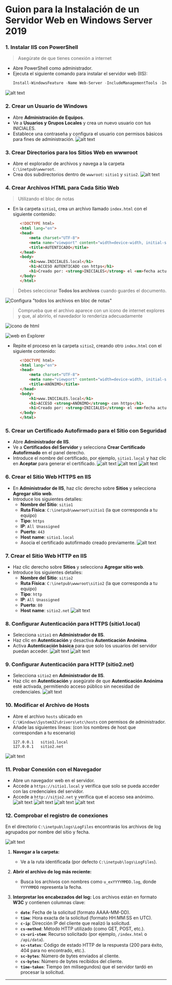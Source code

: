 # Guion para la Instalación de un Servidor Web en Windows Server 2019

### 1. Instalar IIS con PowerShell
>Asegúrate de que tienes conexión a internet
   - Abre PowerShell como administrador.
   - Ejecuta el siguiente comando para instalar el servidor web (IIS):
     ```powershell
     Install-WindowsFeature -Name Web-Server -IncludeManagementTools -IncludeAllSubFeature
     ```
![alt text](5.1.png)
### 2. Crear un Usuario de Windows
   - Abre **Administración de Equipos**.
   - Ve a **Usuarios y Grupos Locales** y crea un nuevo usuario con tus INICIALES.
   - Establece una contraseña y configura el usuario con permisos básicos para fines de administración.
  ![alt text](5.2.png)

### 3. Crear Directorios para los Sitios Web en wwwroot
   - Abre el explorador de archivos y navega a la carpeta `C:\inetpub\wwwroot`.
   - Crea dos subdirectorios dentro de `wwwroot`: `sitio1` y `sitio2`.
![alt text](<5.3 carpetas web.png>)
### 4. Crear Archivos HTML para Cada Sitio Web

> Utilizando el bloc de notas

   - En la carpeta `sitio1`, crea un archivo llamado `index.html` con el siguiente contenido:
     ```html
        <!DOCTYPE html>
        <html lang="en">
        <head>
            <meta charset="UTF-8">
            <meta name="viewport" content="width=device-width, initial-scale=1.0">
            <title>AUTENTICADO</title>
        </head>
        <body>
            <h1>www.INICIALES.local</h1>
            <h1>ACCESO AUTENTICADO con https</h1>
            <h1>Creado por: <strong>INICIALES</strong> el <em>fecha actual</em></h1>
        </body>
        </html>
     ```

> Debes seleccionar **Todos los archivos** cuando guardes el documento.

![Configura "todos los archivos en bloc de notas"](image.png)

> Comprueba que el archivo aparece con un icono de internet explores y que, al abrirlo, el navedador lo renderiza adecuadamente

![icono de html](image-1.png)

![web en Explorer](image-2.png)

   - Repite el proceso en la carpeta `sitio2`, creando otro `index.html` con el siguiente contenido:
     ```html
        <!DOCTYPE html>
        <html lang="en">
        <head>
            <meta charset="UTF-8">
            <meta name="viewport" content="width=device-width, initial-scale=1.0">
            <title>ANÓNIMO</title>
        </head>
        <body>
            <h1>www.INICIALES.local</h1>
            <h1>ACCESO <strong>ANÓNIMO</strong> con https</h1>
            <h1>Creado por: <strong>INICIALES</strong> el <em>fecha actual</em></h1>
        </body>
        </html>
     ```

### 5. Crear un Certificado Autofirmado para el Sitio con Seguridad
   - Abre **Administrador de IIS**.
   - Ve a **Certificados del Servidor** y selecciona **Crear Certificado Autofirmado** en el panel derecho.
   - Introduce el nombre del certificado, por ejemplo, `sitio1.local` y haz clic en **Aceptar** para generar el certificado.
![alt text](<5.5 crear certificado.png>)
![alt text](<5.51 crear autofirmado.png>)
![alt text](<5.52 nombrar certificado.png>)

### 6. Crear el Sitio Web HTTPS en IIS
   - En **Administrador de IIS**, haz clic derecho sobre **Sitios** y selecciona **Agregar sitio web**.
   - Introduce los siguientes detalles:
     - **Nombre del Sitio**: `sitio1`
     - **Ruta Física**: `C:\inetpub\wwwroot\sitio1` (la que corresponda a tu equipo)
     - **Tipo**: `https`
     - **IP**: `All Unassigned`
     - **Puerto**: `443`
     - **Host name**: `sitio1.local`
     - Asocia el certificado autofirmado creado previamente.
![alt text](<5.60 crear sitio web 1.png>)

### 7. Crear el Sitio Web HTTP en IIS
   - Haz clic derecho sobre **Sitios** y selecciona **Agregar sitio web**.
   - Introduce los siguientes detalles:
     - **Nombre del Sitio**: `sitio2`
     - **Ruta Física**: `C:\inetpub\wwwroot\sitio2` (la que corresponda a tu equipo)
     - **Tipo**: `http`
     - **IP**: `All Unassigned`
     - **Puerto**: `80`
     - **Host name**: `sitio2.net`
![alt text](<5.61 crear sitio web 2.png>)
### 8. Configurar Autenticación para HTTPS (sitio1.local)
   - Selecciona `sitio1` en **Administrador de IIS**.
   - Haz clic en **Autenticación** y desactiva **Autenticación Anónima**.
   - Activa **Autenticación básica** para que solo los usuarios del servidor puedan acceder.
![alt text](<5.70 configurar acceso sitio 1.png>)
![alt text](<5.71 habilitar autentica básica.png>)
### 9. Configurar Autenticación para HTTP (sitio2.net)
   - Selecciona `sitio2` en **Administrador de IIS**.
   - Haz clic en **Autenticación** y asegúrate de que **Autenticación Anónima** esté activada, permitiendo acceso público sin necesidad de credenciales.
![alt text](<5.72 habilitar autentica anonimo.png>)
### 10. Modificar el Archivo de Hosts
   - Abre el archivo `hosts` ubicado en `C:\Windows\System32\drivers\etc\hosts` con permisos de administrador.
   - Añade las siguientes líneas: (con los nombres de host que correspondan a tu escenario)
     ```plaintext
     127.0.0.1   sitio1.local 
     127.0.0.1   sitio2.net
     ```
![alt text](<5.8 modificar hosts.png>)
### 11. Probar Conexión con el Navegador
   - Abre un navegador web en el servidor.
   - Accede a `https://sitio1.local` y verifica que solo se pueda acceder con las credenciales del servidor.
   - Accede a `http://sitio2.net` y verifica que el acceso sea anónimo.
![alt text](<5.90 conectar local.png>)
![alt text](<5.92 httpS.png>)
![alt text](<5.91 httpS.png>)
![alt text](<5.93 conectar net.png>)

### 12. Comprobar el registro de conexiones

En el directorio `C:\inetpub\logs\LogFiles` encontrarás los archivos de log agrupados por nombre del sitio y fecha.

![alt text](image-3.png)


1. **Navegar a la carpeta:**
   - Ve a la ruta identificada (por defecto `C:\inetpub\logs\LogFiles`).

2. **Abrir el archivo de log más reciente:**
   - Busca los archivos con nombres como `u_exYYYYMMDD.log`, donde `YYYYMMDD` representa la fecha.

3. **Interpretar los encabezados del log:**
   Los archivos están en formato **W3C** y contienen columnas clave:
   - **`date`**: Fecha de la solicitud (formato AAAA-MM-DD).
   - **`time`**: Hora exacta de la solicitud (formato HH:MM:SS en UTC).
   - **`c-ip`**: Dirección IP del cliente que realizó la solicitud.
   - **`cs-method`**: Método HTTP utilizado (como GET, POST, etc.).
   - **`cs-uri-stem`**: Recurso solicitado (por ejemplo, `/index.html` o `/api/data`).
   - **`sc-status`**: Código de estado HTTP de la respuesta (200 para éxito, 404 para no encontrado, etc.).
   - **`sc-bytes`**: Número de bytes enviados al cliente.
   - **`cs-bytes`**: Número de bytes recibidos del cliente.
   - **`time-taken`**: Tiempo (en milisegundos) que el servidor tardó en procesar la solicitud.

---



